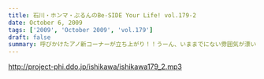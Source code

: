 ```yaml
---
title: 石川・ホンマ・ぶるんのBe-SIDE Your Life! vol.179-2
date: October 6, 2009
tags: ['2009', 'October 2009', 'vol.179']
draft: false
summary: 呼びかけたアノ新コーナーが立ち上がり！！うーん、いままでにない雰囲気が漂いますな。NAMAE
---
```


http://project-phi.ddo.jp/ishikawa/ishikawa179_2.mp3